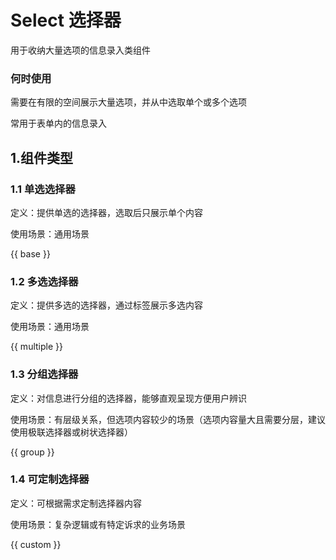 # Select 选择器
用于收纳大量选项的信息录入类组件

### 何时使用
需要在有限的空间展示大量选项，并从中选取单个或多个选项

常用于表单内的信息录入

## 1.组件类型

### 1.1 单选选择器

定义：提供单选的选择器，选取后只展示单个内容

使用场景：通用场景

{{ base }}

### 1.2 多选选择器

定义：提供多选的选择器，通过标签展示多选内容

使用场景：通用场景

{{ multiple }}

### 1.3 分组选择器

定义：对信息进行分组的选择器，能够直观呈现方便用户辨识

使用场景：有层级关系，但选项内容较少的场景（选项内容量大且需要分层，建议使用极联选择器或树状选择器）

{{ group }}


### 1.4 可定制选择器
定义：可根据需求定制选择器内容

使用场景：复杂逻辑或有特定诉求的业务场景

{{ custom }}
